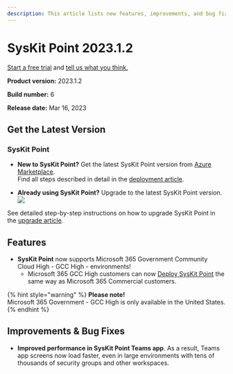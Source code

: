 ```yaml
---
description: This article lists new features, improvements, and bug fixes in SysKit Point version 2023.1.2.
--- 
```


# SysKit Point 2023.1.2

[Start a free trial](https://www.syskit.com/products/point/free-trial/) and [tell us what you think.](https://www.syskit.com/company/contact-us/)

**Product version:** 2023.1.2

**Build number:** 6

**Release date:** Mar 16, 2023

## Get the Latest Version

### SysKit Point

* **New to SysKit Point?** Get the latest SysKit Point version from [Azure Marketplace](https://azuremarketplace.microsoft.com/en-us/marketplace/apps/syskitltd.syskit_point).<br/>
   Find all steps described in detail in the [deployment article](../set-up-point-data-center/deployment/deploy-syskit-point.md).
    
* **Already using SysKit Point?** Upgrade to the latest SysKit Point version. <br/>
[![](https://aka.ms/deploytoazurebutton)](https://portal.azure.com/#create/Microsoft.Template/uri/https%3A%2F%2Fsyskitassetsstorage.blob.core.windows.net%2Fpoint%2FARMTemplates%2FPointUpdateDeploy%2FPointUpdateTemplate.json)

See detailed step-by-step instructions on how to upgrade SysKit Point in the [upgrade article](../set-up-point-data-center/deployment/upgrade-syskit-point.md).

## Features
* **SysKit Point** now supports Microsoft 365 Government Community Cloud High - GCC High - environments! 
    * Microsoft 365 GCC High customers can now [Deploy SysKit Point](../set-up-point-data-center/deployment/overview.md) the same way as Microsoft 365 Commercial customers.

{% hint style="warning" %}
**Please note!**  
Microsoft 365 Government - GCC High is only available in the United States.
{% endhint %}


## Improvements & Bug Fixes

* **Improved performance in SysKit Point Teams app**. As a result, Teams app screens now load faster, even in large environments with tens of thousands of security groups and other workspaces. 





